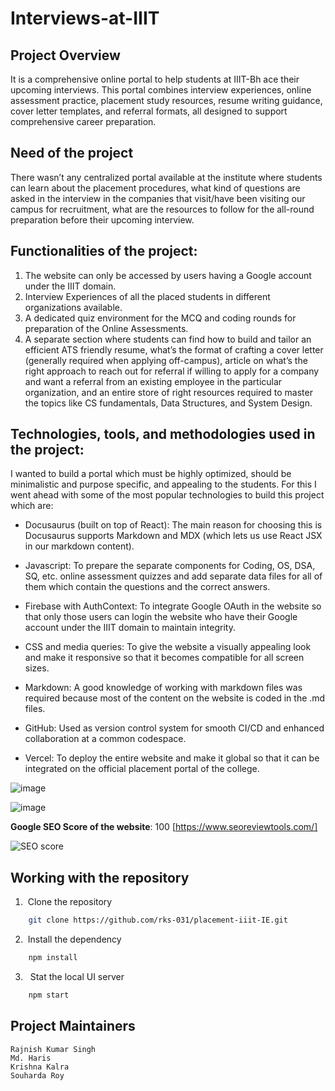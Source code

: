 # Interviews-at-IIIT

## Project Overview
It is a comprehensive online portal to help students at IIIT-Bh ace their upcoming interviews.
This portal combines interview experiences, online assessment practice, placement study resources, resume writing guidance, cover letter templates, and referral formats, all designed to support comprehensive career preparation.

## Need of the project
There wasn’t any centralized portal available at the institute where students can learn about the placement procedures, what kind of questions are asked in the interview in the companies that visit/have been visiting our campus for recruitment, what are the resources to follow for the all-round preparation before their upcoming interview. 

## Functionalities of the project:
1. The website can only be accessed by users having a Google account under the IIIT domain.
2. Interview Experiences of all the placed students in different organizations available.
3. A dedicated quiz environment for the MCQ and coding rounds for preparation of the Online Assessments.
4. A separate section where students can find how to build and tailor an efficient ATS friendly resume, what’s the format of crafting a cover letter (generally required when applying off-campus), article on what’s the right approach to reach out for referral if willing to apply for a company and want a referral from an existing employee in the particular organization, and an entire store of right resources required to master the topics like CS fundamentals, Data Structures, and System Design.

## Technologies, tools, and methodologies used in the project:
I wanted to build a portal which must be highly optimized, should be minimalistic and purpose specific, and appealing to the students. For this I went ahead with some of the most popular technologies to build this project which are:

- Docusaurus (built on top of React): The main reason for choosing this is Docusaurus supports Markdown and MDX (which lets us use React JSX in our markdown content).

- Javascript: To prepare the separate components for Coding, OS, DSA, SQ, etc.  online assessment quizzes and add separate data files for all of them which contain the questions and the correct answers.

- Firebase with AuthContext: To integrate Google OAuth in the website so that only those users can login the website who have their Google account under the IIIT domain to maintain integrity.

- CSS and media queries: To give the website a visually appealing look and make it responsive so that it becomes compatible for all screen sizes.

- Markdown: A good knowledge of working with markdown files was required because most of the content on the website is coded in the .md files.

- GitHub: Used as version control system for smooth CI/CD and enhanced collaboration at a common codespace.

- Vercel: To deploy the entire website and make it global so that it can be integrated on the official placement portal of the college.

![image](https://github.com/user-attachments/assets/0e85f698-ccd1-470c-8810-94e8a76af342)

![image](https://github.com/user-attachments/assets/7849d9a8-2fdb-4c42-9e1f-af1bf9abc5fd)

**Google SEO Score of the website**: 100 [https://www.seoreviewtools.com/]

![SEO score](https://github.com/user-attachments/assets/6b498c0b-f5e7-4af3-a9b3-ae67848a1517)

## Working with the repository

1. &nbsp;Clone the repository

```bash
    git clone https://github.com/rks-031/placement-iiit-IE.git
```

2. &nbsp;Install the dependency

```bash
    npm install
```

3. &nbsp; Stat the local UI server

```bash
    npm start
```

## Project Maintainers
`Rajnish Kumar Singh` <br/>
`Md. Haris` <br/>
`Krishna Kalra` <br/>
`Souharda Roy`
